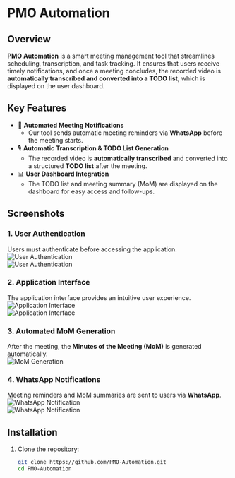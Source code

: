 # PMO Automation  

## Overview  
**PMO Automation** is a smart meeting management tool that streamlines scheduling, transcription, and task tracking. It ensures that users receive timely notifications, and once a meeting concludes, the recorded video is **automatically transcribed and converted into a TODO list**, which is displayed on the user dashboard.  

## Key Features  

- 🔔 **Automated Meeting Notifications**  
  - Our tool sends automatic meeting reminders via **WhatsApp** before the meeting starts.  
- 🎙 **Automatic Transcription & TODO List Generation**  
  - The recorded video is **automatically transcribed** and converted into a structured **TODO list** after the meeting.  
- 📊 **User Dashboard Integration**  
  - The TODO list and meeting summary (MoM) are displayed on the dashboard for easy access and follow-ups.  

## Screenshots  

### 1. User Authentication  
Users must authenticate before accessing the application.  
![User Authentication](https://github.com/user-attachments/assets/e1fca7ea-c60f-4752-b243-b1fce32eb089)  
![User Authentication](https://github.com/user-attachments/assets/392bb8ae-753e-43fb-b637-c7d281547336)  

### 2. Application Interface  
The application interface provides an intuitive user experience.  
![Application Interface](https://github.com/user-attachments/assets/83c8b6b4-948b-4bde-9787-5a93c8e6031c)  
![Application Interface](https://github.com/user-attachments/assets/2130d5df-6415-40ea-b475-8b5543f46181)  

### 3. Automated MoM Generation  
After the meeting, the **Minutes of the Meeting (MoM)** is generated automatically.  
![MoM Generation](https://github.com/user-attachments/assets/eab331ee-99e4-43ec-9638-9cf852194cfc)  

### 4. WhatsApp Notifications  
Meeting reminders and MoM summaries are sent to users via **WhatsApp**.  
![WhatsApp Notification](https://github.com/user-attachments/assets/471a873a-1405-4cb7-9a6a-f9b2e566e747)  
![WhatsApp Notification](https://github.com/user-attachments/assets/7bf5a3c7-15da-410a-bbd7-ad6592dba0f4)  

## Installation  

1. Clone the repository:  
   ```sh
   git clone https://github.com/PMO-Automation.git
   cd PMO-Automation
